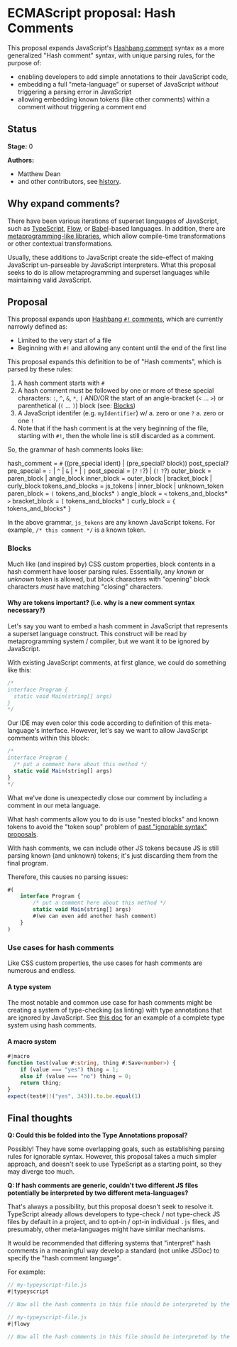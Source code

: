 # ECMAScript proposal: Hash Comments

This proposal expands JavaScript's [Hashbang comment](https://developer.mozilla.org/en-US/docs/Web/JavaScript/Reference/Lexical_grammar#hashbang_comments) syntax as a more generalized "Hash comment" syntax, with unique parsing rules, for the purpose of:
- enabling developers to add simple annotations to their JavaScript code,
- embedding a full "meta-language" or superset of JavaScript _without_ triggering a parsing error in JavaScript
- allowing embedding known tokens (like other comments) within a comment without triggering a comment end

## Status

**Stage:** 0

**Authors:**

- Matthew Dean
- and other contributors, see [history](https://github.com/matthew-dean/proposal-hash-comments/commits/main).

## Why expand comments?

There have been various iterations of superset languages of JavaScript, such as [TypeScript](https://www.typescriptlang.org/), [Flow](https://flow.org/), or [Babel](https://babeljs.io/)-based languages. In addition, there are [metaprogramming-like libraries](https://github.com/GoogleFeud/ts-macros), which allow compile-time transformations or other contextual transformations.

Usually, these additions to JavaScript create the side-effect of making JavaScript un-parseable by JavaScript interpreters. What this proposal seeks to do is allow metaprogramming and superset languages while maintaining valid JavaScript.

## Proposal

This proposal expands upon [Hashbang `#!` comments](https://developer.mozilla.org/en-US/docs/Web/JavaScript/Reference/Lexical_grammar#hashbang_comments), which are currently narrowly defined as:
- Limited to the very start of a file
- Beginning with `#!` and allowing any content until the end of the first line

This proposal expands this definition to be of "Hash comments", which is parsed by these rules:
1. A hash comment starts with `#`
2. A hash comment must be followed by one or more of these special characters: `:`, `^`, `&`, `*`, `|` AND/OR the start of an angle-bracket (`<` ... `>`) or parenthetical (`(` ... `)`) block (see: [Blocks](#blocks))
3. A JavaScript identifer (e.g. `myIdentifier`) w/
   a. zero or one `?`
   a. zero or one `!`
4. Note that if the hash comment is at the very beginning of the file, starting with `#!`, then the whole line is still discarded as a comment.

So, the grammar of hash comments looks like:

hash_comment       = `#` ((pre_special ident) | (pre_special? block)) post_special?
pre_special        = `:` | `^` | `&` | `*` | `|`
post_special       = (`?` `!`?) | (`!` `?`?)
outer_block        = paren_block | angle_block
inner_block        = outer_block | bracket_block | curly_block
tokens_and_blocks  = js_tokens | inner_block | unknown_token
paren_block        = `(` tokens_and_blocks* `)`
angle_block        = `<` tokens_and_blocks* `>`
bracket_block      = `[` tokens_and_blocks* `]`
curly_block        = `{` tokens_and_blocks* `}`

In the above grammar, `js_tokens` are any known JavaScript tokens. For example, `/* this comment */` is a known token.

### Blocks

Much like (and inspired by) CSS custom properties, block contents in a hash comment have looser parsing rules. Essentially, any _known_ or _unknown_ token is allowed, but block characters with "opening" block characters _must_ have matching "closing" characters.

#### Why are tokens important? (i.e. why is a new comment syntax necessary?)

Let's say you want to embed a hash comment in JavaScript that represents a superset language construct. This construct will be read by metaprogramming system / compiler, but we want it to be ignored by JavaScript.

With existing JavaScript comments, at first glance, we could do something like this:
```ts
/*
interface Program {
  static void Main(string[] args)
}
*/
```
Our IDE may even color this code according to definition of this meta-language's interface. However, let's say we want to allow JavaScript comments within this block:
```ts
/*
interface Program {
  /* put a comment here about this method */
  static void Main(string[] args)
}
*/
```
What we've done is unexpectedly close our comment by including a comment in our meta language.

What hash comments allow you to do is use "nested blocks" and known tokens to avoid the "token soup" problem of [past "ignorable syntax" proposals](https://github.com/tc39/notes/blob/21ff7b482a627bf86ea0981eac60ceb5924ed1f1/meetings/2023-03/mar-22.md#type-annotations-delimiting-concerns).

With hash comments, we can include other JS tokens because JS is still parsing known (and unknown) tokens; it's just discarding them from the final program.

Therefore, this causes no parsing issues:
```ts
#(
    interface Program {
        /* put a comment here about this method */
        static void Main(string[] args)
        #(we can even add another hash comment)
    }
)
```

### Use cases for hash comments

Like CSS custom properties, the use cases for hash comments are numerous and endless. 

#### A type system

The most notable and common use case for hash comments might be creating a system of type-checking (as linting) with type annotations that are ignored by JavaScript. See [this doc](./example-type-system.md) for an example of a complete type system using hash comments.

#### A macro system

```ts
#|macro
function test(value #:string, thing #:Save<number>) {
    if (value === "yes") thing = 1;
    else if (value === "no") thing = 0;
    return thing;
}
expect(test#|!("yes", 343)).to.be.equal(1)
```

## Final thoughts

**Q: Could this be folded into the Type Annotations proposal?**

Possibly! They have some overlapping goals, such as establishing parsing rules for ignorable syntax. However, this proposal takes a much simpler approach, and doesn't seek to use TypeScript as a starting point, so they may diverge too much.

**Q: If hash comments are generic, couldn't two different JS files potentially be interpreted by two different meta-languages?**

That's always a possibility, but this proposal doesn't seek to resolve it. TypeScript already allows developers to type-check / not type-check JS files by default in a project, and to opt-in / opt-in individual `.js` files, and presumably, other meta-languages might have similar mechanisms.

It would be recommended that differing systems that "interpret" hash comments in a meaningful way develop a standard (not unlike JSDoc) to specify the "hash comment language".

For example:
```ts
// my-typeyscript-file.js
#|typeyscript

// Now all the hash comments in this file should be interpreted by the TypeyScript build checker
```

```ts
// my-typeyscript-file.js
#|flowy

// Now all the hash comments in this file should be interpreted by the Flowy build checker
```